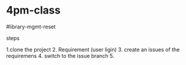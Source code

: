 # 4pm-class
#library-mgmt-reset


steps

1.clone the project
2. Requirement (user ligin)
3. create an issues of the requiremens
4. switch to the issue branch
5. 